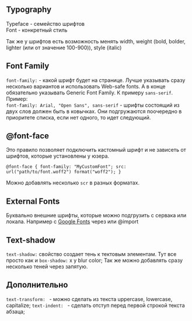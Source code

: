 ## Typography 

Typeface - семейство шрифтов <br>
Font - конкретный стиль 

Так же у шрифтов есть возможность менять width, weight (bold, bolder, lighter (или от значение 100-900)), style (italic)

## Font Family

`font-family:` - какой шрифт будет на странице. Лучше указывать сразу несколько вариантов и использовать Web-safe fonts.
А в конце обязательно указывать Generic Font Family. К примеру `sans-serif`. Пример: <br>
`font-family: Arial, "Open Sans", sans-serif` - шрифты состоящий из двух слов должен быть в ковычках. Они подгружаются поочередно в приоритете списка, если нет одного, то идет следующий.

## @font-face 

Это правило позволяет подключить кастомный шрифт и не зависеть от шрифтов, которые установлены у юзера. <br>

`@font-face {
font-family: "MyCustomFont";
src: url("path/to/font.woff2") format("woff2");
}`

Можно добавлять несколько `scr` в разных форматах. 

## External Fonts

Буквально внешние шрифты, которые можно подгрузить с сервака или локала. Например с [Google Fonts](https://fonts.google.com/) через <link> или @import

## Text-shadow

`text-shadow:` свойство создает тень к тектовым элементам. Тут все просто как и `box-shadow:` x y blur color; 
Так же можно добавлять сразу несколько теней через запятую. 

## Дополнительно 

`text-transform: ` - можно сделать из текста uppercase, lowercase, capitalize;
`text-indent: ` - сделать отступ перед первой строкой текста абзаца;
